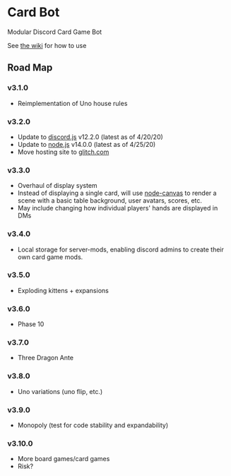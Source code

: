 # Card Bot
Modular Discord Card Game Bot

See [the wiki](https://github.com/Bedrockbreaker/unobot/wiki) for how to use

## Road Map

### v3.1.0
* Reimplementation of Uno house rules

### v3.2.0
* Update to [discord.js](https://discord.js.org) v12.2.0 (latest as of 4/20/20)
* Update to [node.js](https://nodejs.org/en/) v14.0.0 (latest as of 4/25/20)
* Move hosting site to [glitch.com](glitch.com)

### v3.3.0
* Overhaul of display system
* Instead of displaying a single card, will use [node-canvas](https://www.npmjs.com/package/canvas) to render a scene with a basic table background, user avatars, scores, etc.
* May include changing how individual players' hands are displayed in DMs

### v3.4.0
* Local storage for server-mods, enabling discord admins to create their own card game mods.

### v3.5.0
* Exploding kittens + expansions

### v3.6.0
* Phase 10

### v3.7.0
* Three Dragon Ante

### v3.8.0
* Uno variations (uno flip, etc.)

### v3.9.0
* Monopoly (test for code stability and expandability)

### v3.10.0
* More board games/card games
* Risk?
